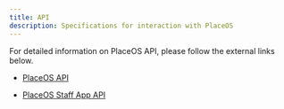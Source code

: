 ```yaml
---
title: API
description: Specifications for interaction with PlaceOS
---
```


For detailed information on PlaceOS API, please follow the external links below.   

- [PlaceOS API](https://placeos.docs.apiary.io/#)

- [PlaceOS Staff App API](https://placeoscalendar.docs.apiary.io/#)
